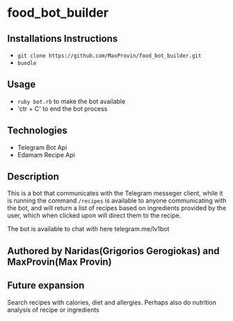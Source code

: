 # food_bot_builder

## Installations Instructions
- `git clone https://github.com/MaxProvin/food_bot_builder.git`
- `bundle`

## Usage
- `ruby bot.rb` to make the bot available
- 'ctr + C' to end the bot process

## Technologies
- Telegram Bot Api
- Edamam Recipe Api

## Description
This is a bot that communicates with the Telegram messeger client, while it is running the command `/recipes` is available to anyone communicating with the bot, and will return a list of recipes based on ingredients provided by the user, which when clicked upon will direct them to the recipe.

The bot is available to chat with here telegram.me/lv1bot

## Authored by Naridas(Grigorios Gerogiokas) and MaxProvin(Max Provin) 

## Future expansion
Search recipes with calories, diet and allergies.
Perhaps also do nutrition analysis of recipe or ingredients
